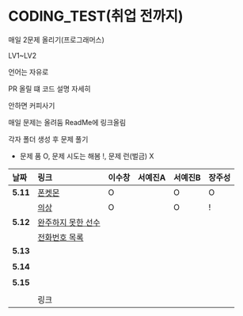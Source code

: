# CODING_TEST(취업 전까지)
매일 2문제 올리기(프로그래머스)


LV1~LV2


언어는 자유로 


PR 올릴 떄 코드 설명 자세히


안하면 커피사기

매일 문제는 올려둠 ReadMe에 링크올림

각자 폴더 생성 후 문제 풀기

- 문제 품 O, 문제 시도는 해봄 !, 문제 런(벌금) X

| 날짜 | 링크 | 이수창 | 서예진A | 서예진B | 장주성 |
| :----------|:----------|:----------| :----------| :----------| :----------|
| **5.11**| [폰켓몬](https://school.programmers.co.kr/learn/courses/30/lessons/1845)| O | | O |O |
| | [의상](https://school.programmers.co.kr/learn/courses/30/lessons/42578) | O |  | O | ! |
| **5.12**|  [완주하지 못한 선수](https://school.programmers.co.kr/learn/courses/30/lessons/42576) |  |  |  |  |
| |   [전화번호 목록](https://school.programmers.co.kr/learn/courses/30/lessons/42577) |  |  |  |  |
| **5.13**|  |  |  |  |  |  |
| |  |   |  |  |  |
| **5.14**|    |  |  |  |  |
| |    |  |  |  |  |
| **5.15**|   |  |  |  |  |
| |    |  |  |  |  |
| |  링크 |  |  |  |  |
